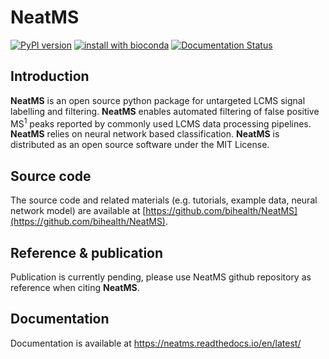 # NeatMS
[![PyPI version](https://badge.fury.io/py/NeatMS.svg)](https://badge.fury.io/py/NeatMS) [![install with bioconda](https://img.shields.io/badge/install%20with-bioconda-brightgreen.svg?style=flat)](http://bioconda.github.io/recipes/neatms/README.html) [![Documentation Status](https://readthedocs.org/projects/neatms/badge/?version=latest)](https://neatms.readthedocs.io/en/latest/?badge=latest)


## Introduction

**NeatMS** is an open source python package for untargeted LCMS signal labelling and filtering. **NeatMS** enables automated filtering of false positive MS<sup>1</sup> peaks reported by commonly used LCMS data processing pipelines. **NeatMS** relies on neural network based classification. **NeatMS** is distributed as an open source software under the MIT License.

## Source code
The source code and related materials (e.g. tutorials, example data, neural network model) are available at [https://github.com/bihealth/NeatMS](https://github.com/bihealth/NeatMS).

## Reference & publication

Publication is currently pending, please use NeatMS github repository as reference when citing **NeatMS**.

## Documentation

Documentation is available at https://neatms.readthedocs.io/en/latest/

